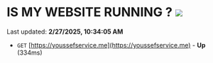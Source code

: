 # IS MY WEBSITE RUNNING ? [![](https://img.shields.io/static/v1?label=Sponsor&message=%E2%9D%A4&logo=GitHub&color=%23fe8e86)](https://github.com/sponsors/Youssef-Lehmam)

Last updated: **2/27/2025, 10:34:05 AM**

- `GET` [https://youssefservice.me](https://youssefservice.me) - **Up** (334ms)
